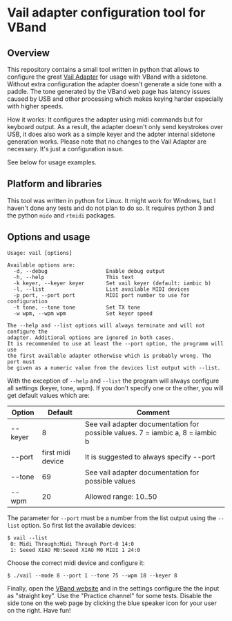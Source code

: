 # Vail adapter configuration tool for VBand

## Overview

This repository contains a small tool written in python that allows to configure the great [Vail Adapter](https://github.com/nealey/vail-adapter) for usage with VBand with a sidetone. Without extra configuration the adapter doesn't generate a side tone with a paddle. The tone generated by the VBand web page has latency issues caused by USB and other processing which makes keying harder especially with higher speeds.

How it works: It configures the adapter using midi commands but for keyboard output. As a result, the adapter doesn't only send keystrokes over USB, it does also work as a simple keyer and the adpter internal sidetone generation works. Please note that no changes to the Vail Adapter are necessary. It's just a configuration issue.

See below for usage examples.


## Platform and libraries

This tool was written in python for Linux. It might work for Windows, but I haven't done any tests and do not plan to do so. It requires python 3 and the python `mido` and `rtmidi` packages.


## Options and usage

```
Usage: vail [options]

Available options are:
  -d, --debug                   Enable debug output
  -h, --help                    This text
  -k keyer, --keyer keyer       Set vail keyer (default: iambic b)
  -l, --list                    List available MIDI devices
  -p port, --port port          MIDI port number to use for configuration
  -t tone, --tone tone          Set TX tone
  -w wpm, --wpm wpm             Set keyer speed

The --help and --list options will always terminate and will not configure the
adapter. Additional options are ignored in both cases.
It is recommended to use at least the --port option, the programm will use
the first available adapter otherwise which is probably wrong. The port must
be given as a numeric value from the devices list output with --list.
```

With the exception of `--help` and `--list` the program will always configure all settings (keyer, tone, wpm). If you don't specify one or the other, you will get default values which are:

| Option  | Default           | Comment                                                                        |
|---------|-------------------|--------------------------------------------------------------------------------|
| --keyer |    8              | See vail adapter documentation for possible values. 7 = iambic a, 8 = iambic b |
| --port  | first midi device | It is suggested to always specify --port                                       |
| --tone  |   69              | See vail adapter documentation for possible values                             |
| --wpm   |   20              | Allowed range: 10..50                                                          |

The parameter for `--port` must be a number from the list output using the `--list` option. So first list the available devices:

```
$ vail --list
 0: Midi Through:Midi Through Port-0 14:0
 1: Seeed XIAO M0:Seeed XIAO M0 MIDI 1 24:0
```

Choose the correct midi device and configure it:

```
$ ./vail --mode 8 --port 1 --tone 75 --wpm 18 --keyer 8
```

Finally, open the [VBand website](https://hamradio.solutions/vband/) and in the settings configure the the input as "straight key". Use the "Practice channel" for some tests. Disable the side tone on the web page by clicking the blue speaker icon for your user on the right. Have fun!
